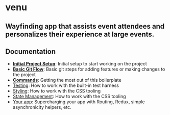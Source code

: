 # venu
## Wayfinding app that assists event attendees and personalizes their experience at large events.

## Documentation
- [**Initial Project Setup**](docs/git/setup.md): Initial setup to start working on the project
- [**Basic Git Flow**](docs/git/gitbasics.md): Basic git steps for adding features or making changes to the project
- [**Commands**](docs/general/commands.md): Getting the most out of this boilerplate
- [Testing](docs/testing): How to work with the built-in test harness
- [Styling](docs/css): How to work with the CSS tooling
- [State Management](docs/js/state.md): How to work with the CSS tooling
- [Your app](docs/js): Supercharging your app with Routing, Redux, simple
  asynchronicity helpers, etc.
